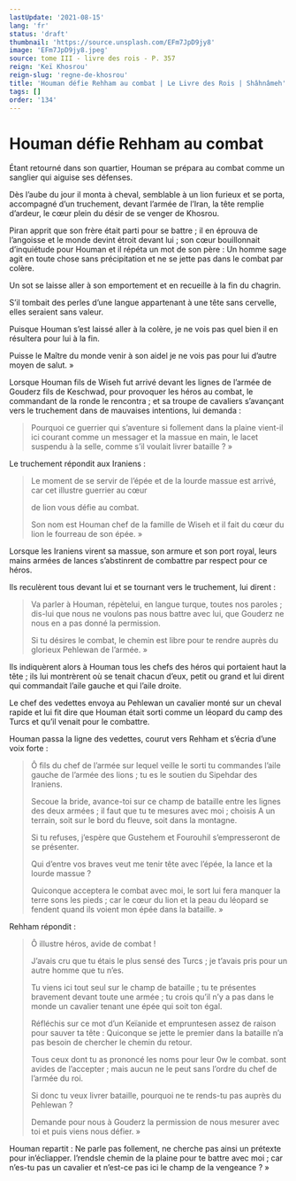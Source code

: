 ```yaml
---
lastUpdate: '2021-08-15'
lang: 'fr'
status: 'draft'
thumbnail: 'https://source.unsplash.com/EFm7JpD9jy8'
image: 'EFm7JpD9jy8.jpeg'
source: tome III - livre des rois - P. 357
reign: 'Keï Khosrou'
reign-slug: 'regne-de-khosrou'
title: 'Houman défie Rehham au combat | Le Livre des Rois | Shâhnâmeh'
tags: []
order: '134'
---
```


<!-- LTeX: language=fr -->

# Houman défie Rehham au combat

Étant retourné dans son quartier, Houman se prépara au combat comme un sanglier qui aiguise ses défenses.

Dès l’aube du jour il monta à cheval, semblable à un lion furieux et se porta, accompagné d’un truchement, devant l’armée de l’Iran, la tête remplie d’ardeur, le cœur plein du désir de se venger de Khosrou.

Piran apprit que son frère était parti pour se battre ; il en éprouva de l’angoisse et le monde devint étroit devant lui ; son cœur bouillonnait d’inquiétude pour Houman et il répéta un mot de son père : Un homme sage agit en toute chose sans précipitation et ne se jette pas dans le combat par colère.

Un sot se laisse aller à son emportement et en recueille à la fin du chagrin.

S’il tombait des perles d’une langue appartenant à une tête sans cervelle, elles seraient sans valeur.

Puisque Houman s’est laissé aller à la colère, je ne vois pas quel bien il en résultera pour lui à la fin.

Puisse le Maître du monde venir à son aidel je ne vois pas pour lui d’autre moyen de salut. »

Lorsque Houman fils de Wiseh fut arrivé devant les lignes de l’armée de Gouderz fils de Keschwad, pour provoquer les héros au combat, le commandant de la ronde le rencontra ; et sa troupe de cavaliers s’avançant vers le truchement dans de mauvaises intentions, lui demanda :

> Pourquoi ce guerrier qui s’aventure si follement dans la plaine vient-il ici courant comme un messager et la massue en main, le lacet suspendu à la selle, comme s’il voulait livrer bataille ? »

Le truchement répondit aux Iraniens :

> Le moment de se servir de l’épée et de la lourde massue est arrivé, car cet illustre guerrier au cœur
>
> de lion vous défie au combat.
>
> Son nom est Houman chef de la famille de Wiseh et il fait du cœur du lion le fourreau de son épée. »

Lorsque les Iraniens virent sa massue, son armure et son port royal, leurs mains armées de lances s’abstinrent de combattre par respect pour ce héros.

Ils reculèrent tous devant lui et se tournant vers le truchement, lui dirent :

> Va parler à Houman, répètelui, en langue turque, toutes nos paroles ; dis-lui que nous ne voulons pas nous battre avec lui, que Gouderz ne nous en a pas donné la permission.
>
> Si tu désires le combat, le chemin est libre pour te rendre auprès du glorieux Pehlewan de l’armée. »

Ils indiquèrent alors à Houman tous les chefs des héros qui portaient haut la tête ; ils lui montrèrent où se tenait chacun d’eux, petit ou grand et lui dirent qui commandait l’aile gauche et qui l’aile droite.

Le chef des vedettes envoya au Pehlewan un cavalier monté sur un cheval rapide et lui fit dire que Houman était sorti comme un léopard du camp des Turcs et qu’il venait pour le combattre.

Houman passa la ligne des vedettes, courut vers Rehham et s’écria d’une voix forte :

> Ô fils du chef de l’armée sur lequel veille le sorti tu commandes l’aile gauche de l’armée des lions ; tu es le soutien du Sipehdar des Iraniens.
>
> Secoue la bride, avance-toi sur ce champ de bataille entre les lignes des deux armées ; il faut que tu te mesures avec moi ; choisis A un terrain, soit sur le bord du fleuve, soit dans la montagne.
>
> Si tu refuses, j’espère que Gustehem et Fourouhil s’empresseront de se présenter.
>
> Qui d’entre vos braves veut me tenir tête avec l’épée, la lance et la lourde massue ?
>
> Quiconque acceptera le combat avec moi, le sort lui fera manquer la terre sons les pieds ; car le cœur du lion et la peau du léopard se fendent quand ils voient mon épée dans la bataille. »

Rehham répondit :

> Ô illustre héros, avide de combat !
>
> J’avais cru que tu étais le plus sensé des Turcs ; je t’avais pris pour un autre homme que tu n’es.
>
> Tu viens ici tout seul sur le champ de bataille ; tu te présentes bravement devant toute une armée ; tu crois qu’il n’y a pas dans le monde un cavalier tenant une épée qui soit ton égal.
>
> Réfléchis sur ce mot d’un Keïanide et empruntesen assez de raison pour sauver ta tête : Quiconque se jette le premier dans la bataille n’a pas besoin de chercher le chemin du retour.
>
> Tous ceux dont tu as prononcé les noms pour leur 0w le combat. sont avides de l’accepter ; mais aucun ne le peut sans l’ordre du chef de l’armée du roi.
>
> Si donc tu veux livrer bataille, pourquoi ne te rends-tu pas auprès du Pehlewan ?
>
> Demande pour nous à Gouderz la permission de nous mesurer avec toi et puis viens nous défier. »

Houman repartit : Ne parle pas follement, ne cherche pas ainsi un prétexte pour in’écliapper. l’rendsle chemin de la plaine pour te battre avec moi ; car n’es-tu pas un cavalier et n’est-ce pas ici le champ de la vengeance ? »
